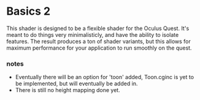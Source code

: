 # Basics 2

This shader is designed to be a flexible shader for the Oculus Quest. It's meant to do things very minimalisticly, and have the ability to isolate features. The result produces a ton of shader variants, but this allows for maximum performance for your application to run smoothly on the quest.

### notes
- Eventually there will be an option for 'toon' added, Toon.cginc is yet to be implemented, but will eventually be added in.
- There is still no height mapping done yet.
